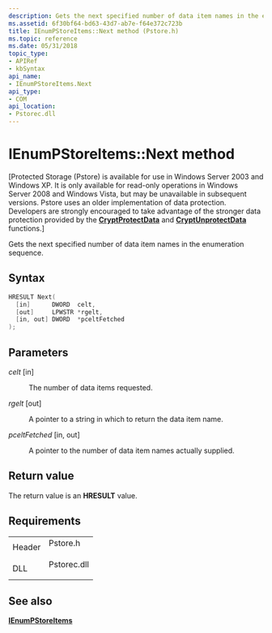 ```yaml
---
description: Gets the next specified number of data item names in the enumeration sequence.
ms.assetid: 6f30bf64-bd63-43d7-ab7e-f64e372c723b
title: IEnumPStoreItems::Next method (Pstore.h)
ms.topic: reference
ms.date: 05/31/2018
topic_type: 
- APIRef
- kbSyntax
api_name: 
- IEnumPStoreItems.Next
api_type: 
- COM
api_location: 
- Pstorec.dll
---
```


# IEnumPStoreItems::Next method

\[Protected Storage (Pstore) is available for use in Windows Server 2003 and Windows XP. It is only available for read-only operations in Windows Server 2008 and Windows Vista, but may be unavailable in subsequent versions. Pstore uses an older implementation of data protection. Developers are strongly encouraged to take advantage of the stronger data protection provided by the [**CryptProtectData**](/windows/win32/api/dpapi/nf-dpapi-cryptprotectdata) and [**CryptUnprotectData**](/windows/win32/api/dpapi/nf-dpapi-cryptunprotectdata) functions.\]

Gets the next specified number of data item names in the enumeration sequence.

## Syntax


```C++
HRESULT Next(
  [in]      DWORD  celt,
  [out]     LPWSTR *rgelt,
  [in, out] DWORD  *pceltFetched
);
```



## Parameters

<dl> <dt>

*celt* \[in\]
</dt> <dd>

The number of data items requested.

</dd> <dt>

*rgelt* \[out\]
</dt> <dd>

A pointer to a string in which to return the data item name.

</dd> <dt>

*pceltFetched* \[in, out\]
</dt> <dd>

A pointer to the number of data item names actually supplied.

</dd> </dl>

## Return value

The return value is an **HRESULT** value.

## Requirements



|                   |                                                                                        |
|-------------------|----------------------------------------------------------------------------------------|
| Header<br/> | <dl> <dt>Pstore.h</dt> </dl>    |
| DLL<br/>    | <dl> <dt>Pstorec.dll</dt> </dl> |



## See also

<dl> <dt>

[**IEnumPStoreItems**](ienumpstoreitems.md)
</dt> </dl>

 

 
